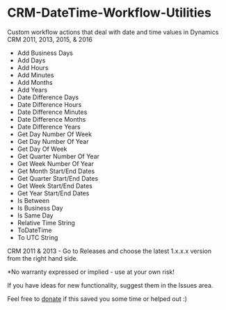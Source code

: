# CRM-DateTime-Workflow-Utilities
Custom workflow actions that deal with date and time values in Dynamics CRM 2011, 2013, 2015, & 2016

* Add Business Days
* Add Days
* Add Hours
* Add Minutes
* Add Months
* Add Years
* Date Difference Days
* Date Difference Hours
* Date Difference Minutes
* Date Difference Months
* Date Difference Years
* Get Day Number Of Week
* Get Day Number Of Year
* Get Day Of Week
* Get Quarter Number Of Year
* Get Week Number Of Year
* Get Month Start/End Dates
* Get Quarter Start/End Dates
* Get Week Start/End Dates
* Get Year Start/End Dates
* Is Between
* Is Business Day
* Is Same Day
* Relative Time String
* ToDateTime
* To UTC String

CRM 2011 & 2013 - Go to Releases and choose the latest 1.x.x.x version from the right hand side.

*No warranty expressed or implied - use at your own risk!

If you have ideas for new functionality, suggest them in the Issues area.

Feel free to [donate](https://paypal.me/JLattimer) if this saved you some time or helped out :)
